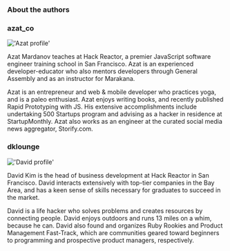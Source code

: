 ### About the authors ###

### azat_co ###

!['Azat profile'](http://m3.licdn.com/mpr/pub/image-5LJLe3TfTPwgq1rB11uZvTh9nU1n2QzRej5Ok3aRnNRn2lLv5LJOZf6fn2mD29tdsSIW/azat-mardanov.jpg "Azat")

Azat Mardanov teaches at Hack Reactor, a premier JavaScript software engineer training school in San Francisco. Azat is an experienced developer-educator who also mentors developers through General Assembly and as an instructor for Marakana. 

Azat is an entrepreneur and web & mobile developer who practices yoga, and is a paleo enthusiast. Azat enjoys writing books, and recently published Rapid Prototyping with JS.  His extensive accomplishments include undertaking 500 Startups program and advising as a hacker in residence at StartupMonthly. Azat also works as an engineer at the curated social media news aggregator, Storify.com.


### dklounge ###

!['David profile'](http://m3.licdn.com/mpr/pub/image-F1XtkI4Zld6aTDY77Lo-VD_oDPammsFcScyz5G6kD4W2dV8wF1XzosAZD_X8myyvpBpZ/david-c-kim.jpg "David")

David Kim is the head of business development at Hack Reactor in San Francisco.  David interacts extensively with top-tier companies in the Bay Area, and has a keen sense of skills necessary for graduates to succeed in the market. 

David is a life hacker who solves problems and creates resources by connecting people. David enjoys outdoors and runs 13 miles on a whim, because he can.  David also found and organizes Ruby Rookies and Product Management Fast-Track, which are communities geared toward beginners to programming and prospective product managers, respectively.